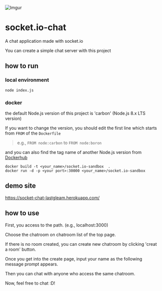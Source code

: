 ![Imgur](https://i.imgur.com/slOEQIc.png)

# socket.io-chat

A chat application made with socket.io

You can create a simple chat server with this project

## how to run

### local environment
```
node index.js
```
### docker

the default Node.js version of this project is 'carbon' (Node.js 8.x LTS version)

If you want to change the version, you should edit the first line which starts from `FROM` of the `Dockerfile`

> e.g., `FROM node:carbon` to `FROM node:boron`

and you can also find the tag name of another Node.js version from [Dockerhub](https://hub.docker.com/_/node/)

```
docker build -t <your_name>/socket.io-sandbox  .
docker run -d -p <your port>:30000 <your_name>/socket.io-sandbox
```

## demo site

https://socket-chat-lastgleam.herokuapp.com/


## how to use

First, you access to the path. (e.g., localhost:3000)

Choose the chatroom on chatroom list of the top page.

If there is no room created, you can create new chatroom by clicking 'creat a room' button.

Once you get into the create page, input your name as the following message prompt appears.

Then you can chat with anyone who access the same chatroom. 



Now, feel free to chat :D!



